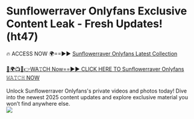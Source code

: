 # Sunflowerraver Onlyfans Exclusive Content Leak - Fresh Updates! (ht47)

🔥 ACCESS NOW 🌍==►► <a href="https://tinyurl.com/kvy9nzfs" rel="nofollow">Sunflowerraver Onlyfans Latest Collection</a>
<br><br>
[🔴🌍📺📱👉WA𝚃CH Now==►► CLICK HERE TO Sunflowerraver Onlyfans 𝚆𝙰𝚃𝙲𝙷 NOW](https://tinyurl.com/kvy9nzfs)
<br><br>
Unlock Sunflowerraver Onlyfans's private videos and photos today! Dive into the newest 2025 content updates and explore exclusive material you won’t find anywhere else.
<br>
<a href="https://tinyurl.com/kvy9nzfs" rel="nofollow" data-target="animated-image.originalLink"><img src="https://camo.githubusercontent.com/8a4f000d20f83aca3bf7ec5f350d767afa0574a8a352519fd8cfa583a6f93a33/68747470733a2f2f692e696d6775722e636f6d2f644a486b345a712e676966" data-canonical-src="https://i.imgur.com/dJHk4Zq.gif" style="max-width: 100%; display: inline-block;" data-target="animated-image.originalImage"></a>
<br>
